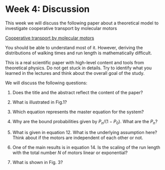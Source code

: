 Week 4: Discussion
=======================

This week we will discuss the following paper about a theoretical model to investigate cooperative transport by molecular motors

[Cooperative transport by molecular motors]( https://doi.org/10.1073/pnas.0507363102)

You should be able to understand most of it. However, deriving the distributions of walking times and run length is mathematically difficult.

This is a real scientific paper with high-level content and tools from theoretical physics. Do not get stuck in details. Try to identify what you learned in the lectures and think about the overall goal of the study.

We will discuss the following questions:

1) Does the title and the abstract reflect the content of the paper?

2) What is illustrated in Fig.1?

3) Which equation represents the master equation for the system?

4) Why are the bound probabilities given by $P_n/(1-P_0)$. What are the $P_n$?

5) What is given in equation 12. What is the underlying assumption here? Think about if the motors are independent of each other or not.

6) One of the main results is in equation 14. Is the scaling of the run length with the total number $N$ of motors linear or exponential?

7) What is shown in Fig. 3?
